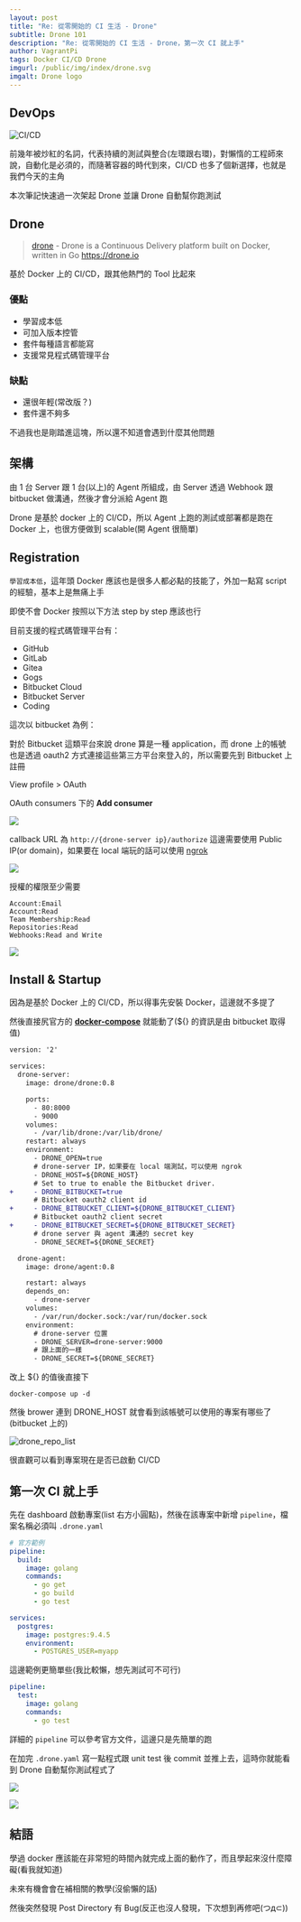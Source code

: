 ```yaml
---
layout: post
title: "Re: 從零開始的 CI 生活 - Drone"
subtitle: Drone 101
description: "Re: 從零開始的 CI 生活 - Drone，第一次 CI 就上手"
author: VagrantPi
tags: Docker CI/CD Drone
imgurl: /public/img/index/drone.svg
imgalt: Drone logo
---
```


## DevOps

![CI/CD](https://dzone.com/storage/temp/7825454-screen-shot-2018-01-12-at-102231-am.png)

前幾年被炒紅的名詞，代表持續的測試與整合(左環跟右環)，對懶惰的工程師來說，自動化是必須的，而隨著容器的時代到來，CI/CD 也多了個新選擇，也就是我們今天的主角

本次筆記快速過一次架起 Drone 並讓 Drone 自動幫你跑測試

## Drone

> [drone](https://github.com/drone/drone) - Drone is a Continuous Delivery platform built on Docker, written in Go https://drone.io

基於 Docker 上的 CI/CD，跟其他熱門的 Tool 比起來

### 優點

- 學習成本低
- 可加入版本控管
- 套件每種語言都能寫
- 支援常見程式碼管理平台

### 缺點

- 還很年輕(常改版？)
- 套件還不夠多

不過我也是剛踏進這塊，所以還不知道會遇到什麼其他問題

## 架構

由 1 台 Server 跟 1 台(以上)的 Agent 所組成，由 Server 透過 Webhook 跟 bitbucket 做溝通，然後才會分派給 Agent 跑

Drone 是基於 docker 上的 CI/CD，所以 Agent 上跑的測試或部署都是跑在 Docker 上，也很方便做到 scalable(開 Agent 很簡單)

## Registration

`學習成本低`，這年頭 Docker 應該也是很多人都必點的技能了，外加一點寫 script 的經驗，基本上是無痛上手

即使不會 Docker 按照以下方法 step by step 應該也行

目前支援的程式碼管理平台有：

* GitHub
* GitLab
* Gitea
* Gogs
* Bitbucket Cloud
* Bitbucket Server
* Coding

這次以 bitbucket 為例：

對於 Bitbucket 這類平台來說 drone 算是一種 application，而 drone 上的帳號也是透過 oauth2 方式連接這些第三方平台來登入的，所以需要先到 Bitbucket 上註冊

View profile > OAuth 

OAuth consumers 下的 **Add consumer**

![](https://i.imgur.com/7FX0dWw.png)

callback URL 為 `http://{drone-server ip}/authorize`
這邊需要使用 Public IP(or domain)，如果要在 local 端玩的話可以使用 [ngrok](http://docs.drone.io/setup-with-ngrok/)

![](https://i.imgur.com/dLmpF5Z.png)

授權的權限至少需要

```
Account:Email
Account:Read
Team Membership:Read
Repositories:Read
Webhooks:Read and Write
```

![](https://i.imgur.com/xqUCjJ2.png)

## Install & Startup

因為是基於 Docker 上的 CI/CD，所以得事先安裝 Docker，這邊就不多提了

然後直接尻官方的 [**docker-compose**](http://docs.drone.io/install-for-bitbucket-cloud/) 就能動了(${} 的資訊是由 bitbucket 取得值)

```diff
version: '2'

services:
  drone-server:
    image: drone/drone:0.8

    ports:
      - 80:8000
      - 9000
    volumes:
      - /var/lib/drone:/var/lib/drone/
    restart: always
    environment:
      - DRONE_OPEN=true
      # drone-server IP，如果要在 local 端測試，可以使用 ngrok
      - DRONE_HOST=${DRONE_HOST}
      # Set to true to enable the Bitbucket driver.
+     - DRONE_BITBUCKET=true
      # Bitbucket oauth2 client id
+     - DRONE_BITBUCKET_CLIENT=${DRONE_BITBUCKET_CLIENT}
      # Bitbucket oauth2 client secret
+     - DRONE_BITBUCKET_SECRET=${DRONE_BITBUCKET_SECRET}
      # drone server 與 agent 溝通的 secret key
      - DRONE_SECRET=${DRONE_SECRET}

  drone-agent:
    image: drone/agent:0.8

    restart: always
    depends_on:
      - drone-server
    volumes:
      - /var/run/docker.sock:/var/run/docker.sock
    environment:
      # drone-server 位置
      - DRONE_SERVER=drone-server:9000
      # 跟上面的一樣
      - DRONE_SECRET=${DRONE_SECRET}
```

改上 ${} 的值後直接下

`docker-compose up -d`

然後 brower 連到 DRONE_HOST 就會看到該帳號可以使用的專案有哪些了(bitbucket 上的)

![drone_repo_list](https://i.imgur.com/G5lizr3.png)

很直觀可以看到專案現在是否已啟動 CI/CD

## 第一次 CI 就上手

先在 dashboard 啟動專案(list 右方小圓點)，然後在該專案中新增 `pipeline`，檔案名稱必須叫 `.drone.yaml` 

```yaml
# 官方範例
pipeline:
  build:
    image: golang
    commands:
      - go get
      - go build
      - go test

services:
  postgres:
    image: postgres:9.4.5
    environment:
      - POSTGRES_USER=myapp
```

這邊範例更簡單些(我比較懶，想先測試可不可行)

```yaml
pipeline:
  test:
    image: golang
    commands:
      - go test
```

詳細的 `pipeline` 可以參考官方文件，這邊只是先簡單的跑

在加完 `.drone.yaml` 寫一點程式跟 unit test 後 commit 並推上去，這時你就能看到 Drone 自動幫你測試程式了

![](https://i.imgur.com/6lkMhan.png)

![](https://i.imgur.com/fGwvoDR.png)

## 結語

學過 docker 應該能在非常短的時間內就完成上面的動作了，而且學起來沒什麼障礙(看我就知道)

未來有機會會在補相關的教學(沒偷懶的話)

然後突然發現 Post Directory 有 Bug(反正也沒人發現，下次想到再修吧(つд⊂))


